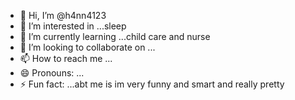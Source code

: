 - 👋 Hi, I’m @h4nn4123
- 👀 I’m interested in ...sleep
- 🌱 I’m currently learning ...child care and nurse
- 💞️ I’m looking to collaborate on ...
- 📫 How to reach me ...
- 😄 Pronouns: ...
- ⚡ Fun fact: ...abt me is im very funny and smart and really pretty

<!---
h4nn4123/h4nn4123 is a ✨ special ✨ repository because its `README.md` (this file) appears on your GitHub profile.
You can click the Preview link to take a look at your changes.
--->
